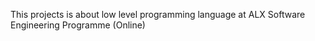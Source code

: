 This projects is about low level programming language at ALX Software Engineering Programme (Online)
